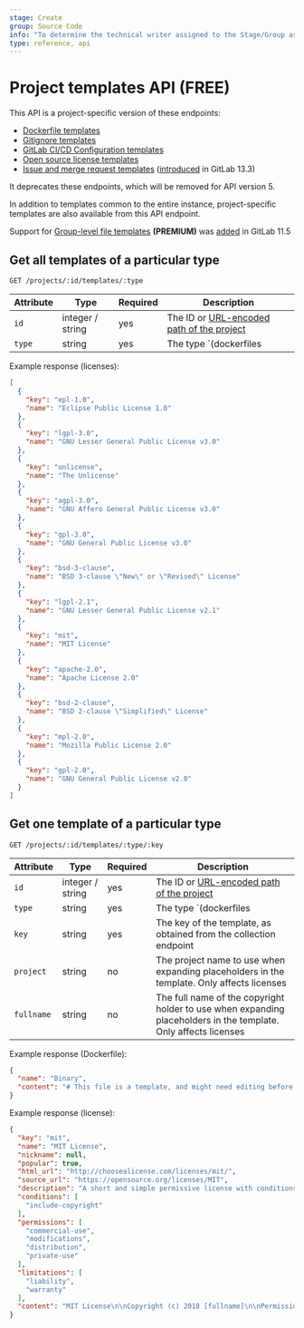 ```yaml
---
stage: Create
group: Source Code
info: "To determine the technical writer assigned to the Stage/Group associated with this page, see https://about.gitlab.com/handbook/engineering/ux/technical-writing/#assignments"
type: reference, api
---
```


# Project templates API **(FREE)**

This API is a project-specific version of these endpoints:

- [Dockerfile templates](templates/dockerfiles.md)
- [Gitignore templates](templates/gitignores.md)
- [GitLab CI/CD Configuration templates](templates/gitlab_ci_ymls.md)
- [Open source license templates](templates/licenses.md)
- [Issue and merge request templates](../user/project/description_templates.md)
  ([introduced](https://gitlab.com/gitlab-org/gitlab/-/merge_requests/37890) in GitLab 13.3)

It deprecates these endpoints, which will be removed for API version 5.

In addition to templates common to the entire instance, project-specific
templates are also available from this API endpoint.

Support for [Group-level file templates](../user/group/index.md#group-file-templates) **(PREMIUM)**
was [added](https://gitlab.com/gitlab-org/gitlab/-/issues/5987)
in GitLab 11.5

## Get all templates of a particular type

```plaintext
GET /projects/:id/templates/:type
```

| Attribute  | Type   | Required | Description |
| ---------- | ------ | -------- | ----------- |
| `id`      | integer / string | yes      | The ID or [URL-encoded path of the project](README.md#namespaced-path-encoding) |
| `type`     | string | yes | The type `(dockerfiles|gitignores|gitlab_ci_ymls|licenses|issues|merge_requests)` of the template |

Example response (licenses):

```json
[
  {
    "key": "epl-1.0",
    "name": "Eclipse Public License 1.0"
  },
  {
    "key": "lgpl-3.0",
    "name": "GNU Lesser General Public License v3.0"
  },
  {
    "key": "unlicense",
    "name": "The Unlicense"
  },
  {
    "key": "agpl-3.0",
    "name": "GNU Affero General Public License v3.0"
  },
  {
    "key": "gpl-3.0",
    "name": "GNU General Public License v3.0"
  },
  {
    "key": "bsd-3-clause",
    "name": "BSD 3-clause \"New\" or \"Revised\" License"
  },
  {
    "key": "lgpl-2.1",
    "name": "GNU Lesser General Public License v2.1"
  },
  {
    "key": "mit",
    "name": "MIT License"
  },
  {
    "key": "apache-2.0",
    "name": "Apache License 2.0"
  },
  {
    "key": "bsd-2-clause",
    "name": "BSD 2-clause \"Simplified\" License"
  },
  {
    "key": "mpl-2.0",
    "name": "Mozilla Public License 2.0"
  },
  {
    "key": "gpl-2.0",
    "name": "GNU General Public License v2.0"
  }
]
```

## Get one template of a particular type

```plaintext
GET /projects/:id/templates/:type/:key
```

| Attribute  | Type   | Required | Description |
| ---------- | ------ | -------- | ----------- |
| `id`      | integer / string | yes      | The ID or [URL-encoded path of the project](README.md#namespaced-path-encoding) |
| `type`     | string | yes| The type `(dockerfiles|gitignores|gitlab_ci_ymls|licenses|issues|merge_requests)` of the template |
| `key`      | string | yes      | The key of the template, as obtained from the collection endpoint |
| `project`  | string | no       | The project name to use when expanding placeholders in the template. Only affects licenses |
| `fullname` | string | no       | The full name of the copyright holder to use when expanding placeholders in the template. Only affects licenses |

Example response (Dockerfile):

```json
{
  "name": "Binary",
  "content": "# This file is a template, and might need editing before it works on your project.\n# This Dockerfile installs a compiled binary into a bare system.\n# You must either commit your compiled binary into source control (not recommended)\n# or build the binary first as part of a CI/CD pipeline.\n\nFROM buildpack-deps:buster\n\nWORKDIR /usr/local/bin\n\n# Change `app` to whatever your binary is called\nAdd app .\nCMD [\"./app\"]\n"
}
```

Example response (license):

```json
{
  "key": "mit",
  "name": "MIT License",
  "nickname": null,
  "popular": true,
  "html_url": "http://choosealicense.com/licenses/mit/",
  "source_url": "https://opensource.org/licenses/MIT",
  "description": "A short and simple permissive license with conditions only requiring preservation of copyright and license notices. Licensed works, modifications, and larger works may be distributed under different terms and without source code.",
  "conditions": [
    "include-copyright"
  ],
  "permissions": [
    "commercial-use",
    "modifications",
    "distribution",
    "private-use"
  ],
  "limitations": [
    "liability",
    "warranty"
  ],
  "content": "MIT License\n\nCopyright (c) 2018 [fullname]\n\nPermission is hereby granted, free of charge, to any person obtaining a copy\nof this software and associated documentation files (the \"Software\"), to deal\nin the Software without restriction, including without limitation the rights\nto use, copy, modify, merge, publish, distribute, sublicense, and/or sell\ncopies of the Software, and to permit persons to whom the Software is\nfurnished to do so, subject to the following conditions:\n\nThe above copyright notice and this permission notice shall be included in all\ncopies or substantial portions of the Software.\n\nTHE SOFTWARE IS PROVIDED \"AS IS\", WITHOUT WARRANTY OF ANY KIND, EXPRESS OR\nIMPLIED, INCLUDING BUT NOT LIMITED TO THE WARRANTIES OF MERCHANTABILITY,\nFITNESS FOR A PARTICULAR PURPOSE AND NONINFRINGEMENT. IN NO EVENT SHALL THE\nAUTHORS OR COPYRIGHT HOLDERS BE LIABLE FOR ANY CLAIM, DAMAGES OR OTHER\nLIABILITY, WHETHER IN AN ACTION OF CONTRACT, TORT OR OTHERWISE, ARISING FROM,\nOUT OF OR IN CONNECTION WITH THE SOFTWARE OR THE USE OR OTHER DEALINGS IN THE\nSOFTWARE.\n"
}
```
